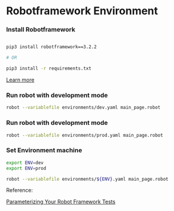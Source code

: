 # Robotframework Environment

### Install Robotframework


```bash

pip3 install robotframework==3.2.2

# OR

pip3 install -r requirements.txt

```

[Learn more](https://docs.activestate.com/platform/projects/requirements-txt/)


### Run robot with development mode


```bash
robot --variablefile environments/dev.yaml main_page.robot

```


### Run robot with development mode


```bash
robot --variablefile environments/prod.yaml main_page.robot

```


### Set Environment machine

```bash
export ENV=dev
export ENV=prod

robot --variablefile environments/${ENV}.yaml main_page.robot

```


Reference:


[Parameterizing Your Robot Framework Tests](https://wonderproxy.com/blog/parameterizing-robot-framework/)



